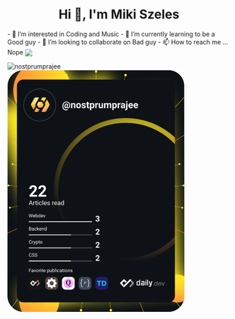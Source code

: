 <h1 align="center">Hi 👋, I'm Miki Szeles</h1>
- 👀 I’m interested in Coding and Music
- 🌱 I’m currently learning to be a Good guy
- 💞️ I’m looking to collaborate on Bad guy
- 📫 How to reach me ... Nope

<img align="center" src="https://github-readme-stats.vercel.app/api/?username=nostprumprajee&theme=dracula" />

<p><img align="left" src="https://github-readme-stats.vercel.app/api/top-langs?username=nostprumprajee&show_icons=true&locale=en&layout=compact" alt="nostprumprajee" /></p>

<a href="https://app.daily.dev/nostprumprajee"><img src="https://github.com/nostprumprajee/nostprumprajee/blob/main/devcard.svg" width="400" alt="Nost Dev Card"/></a>

<!---
nostprumprajee/nostprumprajee is a ✨ special ✨ repository because its `README.md` (this file) appears on your GitHub profile.
You can click the Preview link to take a look at your changes.
--->
